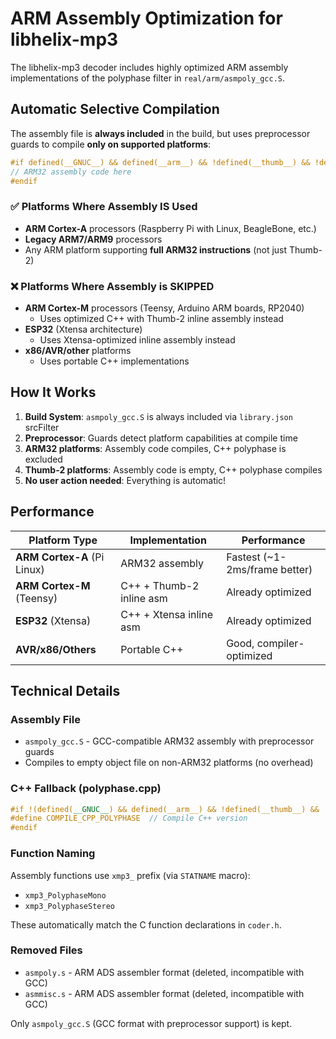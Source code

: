 # ARM Assembly Optimization for libhelix-mp3

The libhelix-mp3 decoder includes highly optimized ARM assembly implementations of the polyphase filter in `real/arm/asmpoly_gcc.S`.

## Automatic Selective Compilation

The assembly file is **always included** in the build, but uses preprocessor guards to compile **only on supported platforms**:

```c
#if defined(__GNUC__) && defined(__arm__) && !defined(__thumb__) && !defined(__thumb2__)
// ARM32 assembly code here
#endif
```

### ✅ Platforms Where Assembly IS Used
- **ARM Cortex-A** processors (Raspberry Pi with Linux, BeagleBone, etc.)
- **Legacy ARM7/ARM9** processors
- Any ARM platform supporting **full ARM32 instructions** (not just Thumb-2)

### ❌ Platforms Where Assembly is SKIPPED
- **ARM Cortex-M** processors (Teensy, Arduino ARM boards, RP2040)
  - Uses optimized C++ with Thumb-2 inline assembly instead
- **ESP32** (Xtensa architecture)
  - Uses Xtensa-optimized inline assembly instead
- **x86/AVR/other** platforms
  - Uses portable C++ implementations

## How It Works

1. **Build System**: `asmpoly_gcc.S` is always included via `library.json` srcFilter
2. **Preprocessor**: Guards detect platform capabilities at compile time
3. **ARM32 platforms**: Assembly code compiles, C++ polyphase is excluded
4. **Thumb-2 platforms**: Assembly code is empty, C++ polyphase compiles
5. **No user action needed**: Everything is automatic!

## Performance

| Platform Type | Implementation | Performance |
|--------------|----------------|-------------|
| **ARM Cortex-A** (Pi Linux) | ARM32 assembly | Fastest (~1-2ms/frame better) |
| **ARM Cortex-M** (Teensy) | C++ + Thumb-2 inline asm | Already optimized |
| **ESP32** (Xtensa) | C++ + Xtensa inline asm | Already optimized |
| **AVR/x86/Others** | Portable C++ | Good, compiler-optimized |

## Technical Details

### Assembly File
- `asmpoly_gcc.S` - GCC-compatible ARM32 assembly with preprocessor guards
- Compiles to empty object file on non-ARM32 platforms (no overhead)

### C++ Fallback (polyphase.cpp)
```cpp
#if !(defined(__GNUC__) && defined(__arm__) && !defined(__thumb__) && !defined(__thumb2__))
#define COMPILE_CPP_POLYPHASE  // Compile C++ version
#endif
```

### Function Naming
Assembly functions use `xmp3_` prefix (via `STATNAME` macro):
- `xmp3_PolyphaseMono`
- `xmp3_PolyphaseStereo`

These automatically match the C function declarations in `coder.h`.

### Removed Files
- `asmpoly.s` - ARM ADS assembler format (deleted, incompatible with GCC)
- `asmmisc.s` - ARM ADS assembler format (deleted, incompatible with GCC)

Only `asmpoly_gcc.S` (GCC format with preprocessor support) is kept.
